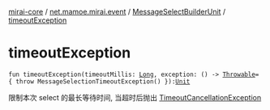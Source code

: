 [mirai-core](../../index.md) / [net.mamoe.mirai.event](../index.md) / [MessageSelectBuilderUnit](index.md) / [timeoutException](./timeout-exception.md)

# timeoutException

`fun timeoutException(timeoutMillis: `[`Long`](https://kotlinlang.org/api/latest/jvm/stdlib/kotlin/-long/index.html)`, exception: () -> `[`Throwable`](https://kotlinlang.org/api/latest/jvm/stdlib/kotlin/-throwable/index.html)` = { throw MessageSelectionTimeoutException() }): `[`Unit`](https://kotlinlang.org/api/latest/jvm/stdlib/kotlin/-unit/index.html)

限制本次 select 的最长等待时间, 当超时后抛出 [TimeoutCancellationException](#)

